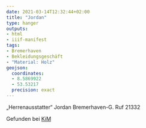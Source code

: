 ```yaml
---
date: 2021-03-14T12:32:44+02:00
title: "Jordan"
type: hanger
outputs:
- html
- iiif-manifest
tags:
- Bremerhaven
- Bekleidungsgeschäft
- "Material: Holz"
geojson:
  coordinates:
  - 8.5869922
  - 53.53217
  precision: exact
---
```

„Herrenausstatter“ Jordan  Bremerhaven-G. Ruf 21332

<div class="source">Gefunden bei <a href="https://www.neue-arbeit-brockensammlung.de/geschaefte/zweigstelle-kim/">KiM</a></div>
